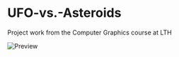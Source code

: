 # UFO-vs.-Asteroids
Project work from the Computer Graphics course at LTH  
 
![Preview](https://media.giphy.com/media/9vkeI4YG4Wbt0sxalN/giphy.gif)

